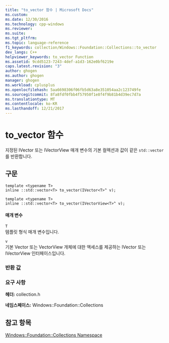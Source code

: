 ```yaml
---
title: "to_vector 함수 | Microsoft Docs"
ms.custom: 
ms.date: 12/30/2016
ms.technology: cpp-windows
ms.reviewer: 
ms.suite: 
ms.tgt_pltfrm: 
ms.topic: language-reference
f1_keywords: collection/Windows::Foundation::Collections::to_vector
dev_langs: C++
helpviewer_keywords: to_vector Function
ms.assetid: 9cdd5123-7243-4def-a1d3-162e0bf6219e
caps.latest.revision: "3"
author: ghogen
ms.author: ghogen
manager: ghogen
ms.workload: cplusplus
ms.openlocfilehash: 5aa6698306f06fb5d63a8e351054aa2c123749fe
ms.sourcegitcommit: 8fa8fdf0fbb4f57950f1e8f4f9b81b4d39ec7d7a
ms.translationtype: MT
ms.contentlocale: ko-KR
ms.lasthandoff: 12/21/2017
---
```

# <a name="tovector-function"></a>to_vector 함수
지정된 IVector 또는 IVectorView 매개 변수의 기본 컬렉션과 값이 같은 `std::vector` 를 반환합니다.  
  
## <a name="syntax"></a>구문  
  
```  
template <typename T>  
inline ::std::vector<T> to_vector(IVector<T>^ v); 
 
template <typename T>  
inline ::std::vector<T> to_vector(IVectorView<T>^ v);  
```  
  
#### <a name="parameters"></a>매개 변수  
 `T`  
 템플릿 형식 매개 변수입니다.  
  
 `v`  
 기본 Vector 또는 VectorView 개체에 대한 액세스를 제공하는 IVector 또는 IVectorView 인터페이스입니다.  
  
### <a name="return-value"></a>반환 값  
  
### <a name="requirements"></a>요구 사항  
 **헤더:** collection.h  
  
 **네임스페이스:** Windows::Foundation::Collections  
  
## <a name="see-also"></a>참고 항목  
 [Windows::Foundation::Collections Namespace](../cppcx/windows-foundation-collections-namespace-c-cx.md)